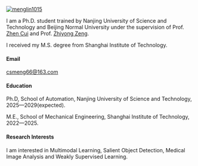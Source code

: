 

[![menglin1015](https://img.shields.io/badge/menglin1015-github-blue?logo=github)](https://github.com/menglin1015)

I am a Ph.D. student trained by Nanjing University of Science and Technology and Beijing Normal University under the supervision of Prof. [Zhen Cui](https://ai.bnu.edu.cn/xygk/szdw/zgj/0d50b4c5d12c429dbe8e4dd73c190bf2.htm) and Prof. [Zhiyong Zeng](http://202.119.85.163/open/TutorInfo.aspx?dsbh=lQ0HQYfh2X!X0jFUpKOgrQ==&yxsh=wx3VkFtexLA=&zydm=eNM2K21sgHA=).

I received my M.S. degree from Shanghai Institute of Technology.

#### Email
csmeng66@163.com

#### Education
Ph.D, School of Automation, Nanjing University of Science and Technology, 2025—2029(expected). 

M.E., School of Mechanical Engineering, Shanghai Institute of Technology, 2022—2025.

#### Research Interests
I am interested in Multimodal Learning, Salient Object Detection, Medical Image Analysis and Weakly Supervised Learning.

